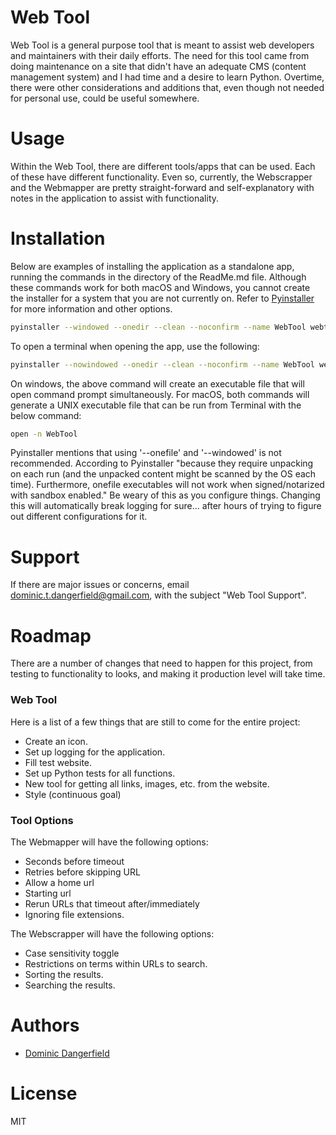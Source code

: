 # Web Tool

Web Tool is a general purpose tool that is meant to assist web developers and maintainers with their daily efforts. The 
need for this tool came from doing maintenance on a site that didn't have an adequate CMS (content management system) 
and I had time and a desire to learn Python. Overtime, there were other considerations and additions that, even though 
not needed for personal use, could be useful somewhere. 

# Usage

Within the Web Tool, there are different tools/apps that can be used. Each of these have different functionality. Even 
so, currently, the Webscrapper and the Webmapper are pretty straight-forward and self-explanatory with notes in the 
application to assist with functionality. 

# Installation

Below are examples of installing the application as a standalone app, running the commands in the directory of the 
ReadMe.md file. Although these commands work for both macOS and Windows, you cannot create the installer for a system 
that you are not currently on. Refer to [Pyinstaller](https://pyinstaller.org/en/stable/) for more information and other options.

```bash
pyinstaller --windowed --onedir --clean --noconfirm --name WebTool webtool/main.py 
```

To open a terminal when opening the app, use the following:

```bash
pyinstaller --nowindowed --onedir --clean --noconfirm --name WebTool webtool/main.py
```

On windows, the above command will create an executable file that will open command prompt simultaneously. For macOS,
both commands will generate a UNIX executable file that can be run from Terminal with the below command: 

```bash
open -n WebTool
```

Pyinstaller mentions that using '--onefile' and '--windowed' is not recommended. According to Pyinstaller "because they 
require unpacking on each run (and the unpacked content might be scanned by the OS each time). Furthermore, onefile 
executables will not work when signed/notarized with sandbox enabled." Be weary of this as you configure things. 
Changing this will automatically break logging for sure... after hours of trying to figure out different configurations 
for it.

# Support

If there are major issues or concerns, email [dominic.t.dangerfield@gmail.com](mailto:dominic.t.dangerfield@gmail.com), 
with the subject "Web Tool Support".

# Roadmap

There are a number of changes that need to happen for this project, from testing to functionality to looks, and making
it production level will take time. 

### Web Tool 

Here is a list of a few things that are still to come for the entire project:

- Create an icon.
- Set up logging for the application.
- Fill test website. 
- Set up Python tests for all functions. 
- New tool for getting all links, images, etc. from the website.
- Style (continuous goal)

### Tool Options
The Webmapper will have the following options: 
- Seconds before timeout
- Retries before skipping URL 
- Allow a home url 
- Starting url
- Rerun URLs that timeout after/immediately 
- Ignoring file extensions. 

The Webscrapper will have the following options: 

- Case sensitivity toggle
- Restrictions on terms within URLs to search.
- Sorting the results. 
- Searching the results. 

# Authors

- [Dominic Dangerfield](https://github.com/dominictd92)

# License

MIT